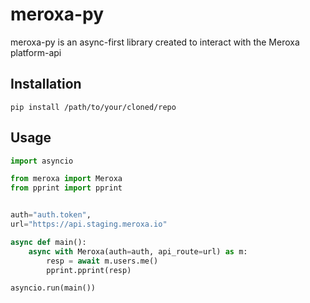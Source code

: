 # meroxa-py

meroxa-py is an async-first library created to interact with the Meroxa platform-api

## Installation 

`pip install /path/to/your/cloned/repo` 

## Usage
```python
import asyncio

from meroxa import Meroxa
from pprint import pprint


auth="auth.token", 
url="https://api.staging.meroxa.io"

async def main():
    async with Meroxa(auth=auth, api_route=url) as m:
        resp = await m.users.me()
        pprint.pprint(resp)

asyncio.run(main())
```